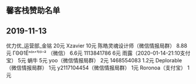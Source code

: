 ## 馨客栈赞助名单

## 2019-11-13 

优力优_运营部_金铭  20元
Xzavier   10元
陈皓灵魂设计师（微信情报局群）   8.88元
ΓΘΘ1Ëⁿ⁽ⁿ⁺¹⁾⁽ⁱ⁻²  （微信）  6.6元
1113841786  6元
雨露（2020-01-14-21:10支付宝）    5元
蜗牛    5元
yoo（微信情报局群）    2元
1468554083     1.2元
Deplorable（微信情报局群）    1元
y2117104454（微信情报局群）    1元
Roronoa（支付宝）   1元